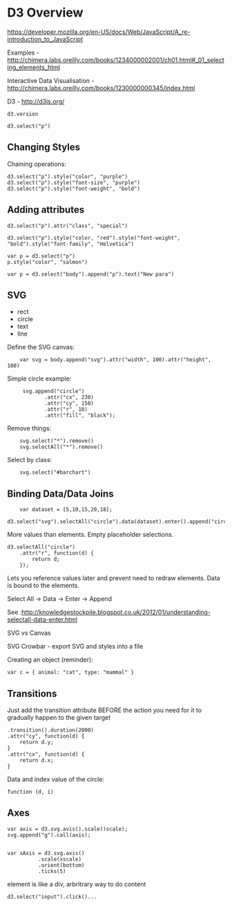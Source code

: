 D3 Overview
===========

https://developer.mozilla.org/en-US/docs/Web/JavaScript/A_re-introduction_to_JavaScript

Examples - http://chimera.labs.oreilly.com/books/1234000002001/ch01.html#_01_selecting_elements_html

Interactive Data Visualisation - http://chimera.labs.oreilly.com/books/1230000000345/index.html

D3 - http://d3js.org/

    d3.version
    
    d3.select("p")

Changing Styles
---------------

Chaining operations:

    d3.select("p").style("color", "purple")
    d3.select("p").style("font-size", "purple")
    d3.select("p").style("font-weight", "bold")

Adding attributes
-----------------

    d3.select("p").attr("class", "special")
    
    d3.select("p").style("color, "red").style("font-weight", "bold").style("font-family", "Helvetica")
    
    var p = d3.select("p")
    p.style("color", "salmon")

    var p = d3.select("body").append("p").text("New para")
    
SVG
---

* rect
* circle
* text
* line

Define the SVG canvas:

        var svg = body.append("svg").attr("width", 100).attr("height", 100)
        
Simple circle example:

         svg.append("circle")
				.attr("cx", 230)
				.attr("cy", 150)
				.attr("r", 10)
				.attr("fill", "black");

Remove things:

        svg.select("*").remove()
        svg.selectAll("*").remove()

Select by class:

        svg.select("#barchart")
        
Binding Data/Data Joins
-----------------------

        var dataset = [5,10,15,20,18];
        d3.select("svg").selectAll("circle").data(dataset).enter().append("circle")
        
More values than elements.  Empty placeholder selections.

    d3.selectAll("circle")
        .attr("r", function(d) {
            return d;
        });
        
Lets you reference values later and prevent need to redraw elements.  Data is bound to the elements.

Select All -> Data -> Enter -> Append

See :http://knowledgestockpile.blogspot.co.uk/2012/01/understanding-selectall-data-enter.html

SVG vs Canvas

SVG Crowbar - export SVG and styles into a file

Creating an object (reminder):

	var c = { animal: "cat", type: "mammal" }
	
Transitions
-----------

Just add the transition attribute BEFORE the action you need for it to gradually happen to the given target

	.transition().duration(2000)
	.attr("cy", function(d) {
		return d.y;
	}
	.attr("cx", function(d) {
		return d.x;
	}
	
Data and index value of the circle:

	function (d, i)
	
Axes
----

	var axis = d3.svg.avis().scale()scale);
	svg.append("g").call(axis);
	

	var xAxis = d3.svg.axis()
			  .scale(xscale)
			  .orient(bottom)
			  .ticks(5)
			  
element is like a div, arbritrary way to do content

	d3.select("input").click()...
